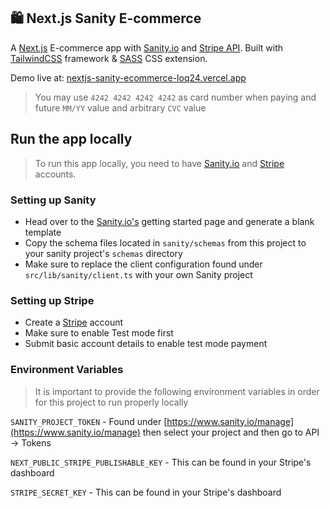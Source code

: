 ## 🛍 Next.js Sanity E-commerce

A [Next.js](https://nextjs.org/) E-commerce app with [Sanity.io](https://www.sanity.io/) and [Stripe API](https://stripe.com/). Built with [TailwindCSS](https://tailwindcss.com/) framework & [SASS](https://sass-lang.com/) CSS extension.

Demo live at: [nextjs-sanity-ecommerce-loq24.vercel.app](https://nextjs-sanity-ecommerce-loq24.vercel.app/)

> You may use `4242 4242 4242 4242` as card number when paying and future `MM/YY` value and arbitrary `CVC` value

## Run the app locally

> To run this app locally, you need to have [Sanity.io](https://www.sanity.io/) and [Stripe](https://stripe.com/) accounts.

### Setting up Sanity

- Head over to the [Sanity.io's](https://www.sanity.io/docs/create-a-sanity-project?ref=navbar) getting started page and generate a blank template
- Copy the schema files located in `sanity/schemas` from this project to your sanity project's `schemas` directory
- Make sure to replace the client configuration found under `src/lib/sanity/client.ts` with your own Sanity project

### Setting up Stripe

- Create a [Stripe](https://stripe.com/) account
- Make sure to enable Test mode first
- Submit basic account details to enable test mode payment

### Environment Variables

> It is important to provide the following environment variables in order for this project to run properly locally

`SANITY_PROJECT_TOKEN` - Found under [https://www.sanity.io/manage](https://www.sanity.io/manage) then select your project and then go to API -> Tokens

`NEXT_PUBLIC_STRIPE_PUBLISHABLE_KEY` - This can be found in your Stripe's dashboard

`STRIPE_SECRET_KEY` - This can be found in your Stripe's dashboard
